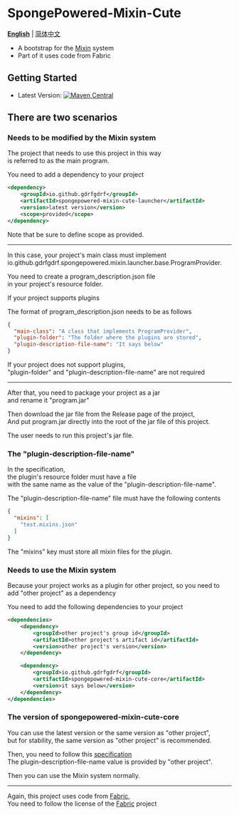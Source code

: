 SpongePowered-Mixin-Cute
===
__[English](https://github.com/gdrfgdrf/SpongePowered-Mixin-Cute/blob/master/README.md)__ | [简体中文](https://github.com/gdrfgdrf/SpongePowered-Mixin-Cute/blob/master/README_ChineseSimplified.md)
- A bootstrap for the [Mixin](https://github.com/SpongePowered/Mixin) system
- Part of it uses code from Fabric

Getting Started
------------------------
- Latest Version: [![Maven Central](https://img.shields.io/maven-central/v/io.github.gdrfgdrf/spongepowered-mixin-cute.svg)](https://search.maven.org/search?q=g:io.github.gdrfgdrf%20a:spongepowered-mixin-cute)

## There are two scenarios
### Needs to be modified by the Mixin system
The project that needs to use this project in this way  
is referred to as the main program.

You need to add a dependency to your project
```xml
<dependency>
    <groupId>io.github.gdrfgdrf</groupId>
    <artifactId>spongepowered-mixin-cute-launcher</artifactId>
    <version>latest version</version>
    <scope>provided</scope>
</dependency>
```
Note that be sure to define scope as provided.

---

In this case, your project's main class must implement  
io.github.gdrfgdrf.spongepowered.mixin.launcher.base.ProgramProvider.  

You need to create a program_description.json file  
in your project's resource folder.  

If your project supports plugins  

The format of program_description.json needs to be as follows  
```json
{
  "main-class": "A class that implements ProgramProvider",
  "plugin-folder": "The folder where the plugins are stored",
  "plugin-description-file-name": "It says below"
}
```
If your project does not support plugins,  
"plugin-folder" and "plugin-description-file-name" are not required

---

After that, you need to package your project as a jar  
and rename it "program.jar"  

Then download the jar file from the Release page of the project,  
And put program.jar directly into the root of the jar file of this project.

The user needs to run this project's jar file.

### The "plugin-description-file-name"
In the specification,  
the plugin's resource folder must have a file  
with the same name as the value of the "plugin-description-file-name".

The "plugin-description-file-name" file must have the following contents
```json
{
  "mixins": [
    "test.mixins.json"
  ]
}
```
The "mixins" key must store all mixin files for the plugin.

### Needs to use the Mixin system
Because your project works as a plugin for other project,
so you need to add "other project" as a dependency

You need to add the following dependencies to your project
```xml
<dependencies>
    <dependency>
        <groupId>other project's group id</groupId>
        <artifactId>other project's artifact id</artifactId>
        <version>other project's version</version>
    </dependency>

    <dependency>
        <groupId>io.github.gdrfgdrf</groupId>
        <artifactId>spongepowered-mixin-cute-core</artifactId>
        <version>it says below</version>
    </dependency>
</dependencies>
```

### The version of spongepowered-mixin-cute-core
You can use the latest version or the same version as "other project",  
but for stability, the same version as "other project" is recommended.  

Then, you need to follow this [specification](#the-plugin-description-file-name)  
The plugin-description-file-name value is provided by "other project".

Then you can use the Mixin system normally.

---
Again, this project uses code from [Fabric](https://github.com/FabricMC/fabric),  
You need to follow the license of the [Fabric](https://github.com/FabricMC/fabric) project


